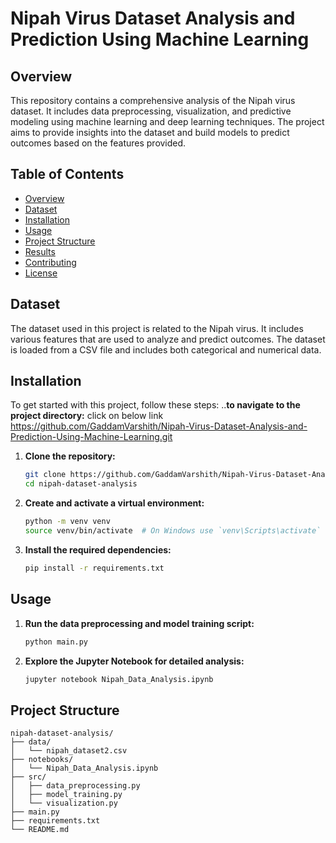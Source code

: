 # Nipah Virus Dataset Analysis and Prediction Using Machine Learning

## Overview

This repository contains a comprehensive analysis of the Nipah virus dataset. It includes data preprocessing, visualization, and predictive modeling using machine learning and deep learning techniques. The project aims to provide insights into the dataset and build models to predict outcomes based on the features provided.

## Table of Contents

- [Overview](#overview)
- [Dataset](#dataset)
- [Installation](#installation)
- [Usage](#usage)
- [Project Structure](#project-structure)
- [Results](#results)
- [Contributing](#contributing)
- [License](#license)

## Dataset

The dataset used in this project is related to the Nipah virus. It includes various features that are used to analyze and predict outcomes. The dataset is loaded from a CSV file and includes both categorical and numerical data.

## Installation

To get started with this project, follow these steps:
..**to navigate to the project directory:** click on below link
https://github.com/GaddamVarshith/Nipah-Virus-Dataset-Analysis-and-Prediction-Using-Machine-Learning.git

1. **Clone the repository:**

    ```bash
    git clone https://github.com/GaddamVarshith/Nipah-Virus-Dataset-Analysis-and-Prediction-Using-Machine-Learning.git
    cd nipah-dataset-analysis
    ```

2. **Create and activate a virtual environment:**

    ```bash
    python -m venv venv
    source venv/bin/activate  # On Windows use `venv\Scripts\activate`
    ```

3. **Install the required dependencies:**

    ```bash
    pip install -r requirements.txt
    ```

## Usage

1. **Run the data preprocessing and model training script:**

    ```bash
    python main.py
    ```

2. **Explore the Jupyter Notebook for detailed analysis:**

    ```bash
    jupyter notebook Nipah_Data_Analysis.ipynb
    ```

## Project Structure

```plaintext
nipah-dataset-analysis/
├── data/
│   └── nipah_dataset2.csv
├── notebooks/
│   └── Nipah_Data_Analysis.ipynb
├── src/
│   ├── data_preprocessing.py
│   ├── model_training.py
│   └── visualization.py
├── main.py
├── requirements.txt
└── README.md
